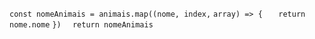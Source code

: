 ```const nomeAnimais = animais.map((nome, index,``` ```array) => {```
 ```   return nome.nome```
```})```
```  return nomeAnimais```